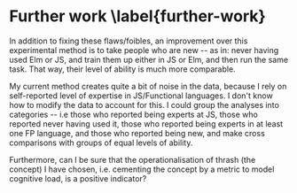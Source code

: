 # Further work \label{further-work}

In addition to fixing these flaws/foibles, an improvement over this experimental
method is to take people who are new -- as in: never having used Elm or JS, and
train them up either in JS or Elm, and then run the same task.  That way, their
level of ability is much more comparable. 

My current method creates quite a bit of noise in the data, because I rely on
self-reported level of expertise in JS/Functional languages. I don't know how to
modify the data to account for this. I could group the analyses into categories
-- i.e those who reported being experts at JS, those who reported never having
used it, those who reported being experts in at least one FP language, and those
who reported being new, and make cross comparisons with groups of equal levels
of ability.

Furthermore, can I be sure that the operationalisation of thrash (the concept) I
have chosen, i.e. cementing the concept by a metric to model cognitive load, is
a positive indicator?
